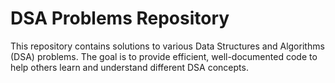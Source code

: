 # DSA Problems Repository
This repository contains solutions to various Data Structures and Algorithms (DSA) problems.
The goal is to provide efficient, well-documented code to help others learn and understand different DSA concepts.
